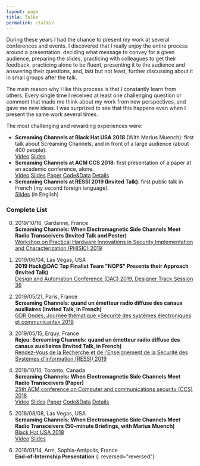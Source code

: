 ```yaml
---
layout: page
title: Talks
permalink: /talks/
---
```


During these years I had the chance to present my work at several conferences
and events.
I discovered that I really enjoy the entire process around a presentation:
deciding what message to convey for a given audience, preparing the slides,
practicing with colleagues to get their feedback, practicing alone to be fluent,
presenting it to the audience and answering their questions, and, last but not
least, further discussing about it in small groups after the talk.

The main reason why I like this process is that I constantly learn from others.
Every single time I received at least one challenging question or comment that
made me think about my work from new perspectives, and gave me new ideas. I was
surprized to see that this happens even when I present the same work several
times.

The most challenging and rewarding experiences were:
+ **Screaming Channels at Black Hat USA 2018** (With Marius Muench): first talk about Screaming Channels,
   and in front of a large audience (about 400 people).<br/>
   [Video][1] [Slides][2]
+ **Screaming Channels at ACM CCS 2018**: first presentation of a paper
   at an academic conference, alone.<br/>
   [Video][3] [Slides][4] [Paper][11] [Code&Data][12] [Details][13]
+ **Screaming Channels at RESSI 2019 (Invited Talk)**: first public talk in French
   (my second foreign language).<br/>
   [Slides][5] (in English)

### Complete List

0. 2019/10/16, Gardanne, France<br/>
**Screaming Channels: When Electromagnetic Side Channels Meet Radio Transceivers (Invited Talk and Poster)**<br/> 
[Workshop on Practical Hardware Innovations in Security Implementation and Characterization (PHISIC) 2019][6]<br/>

0. 2019/06/04, Las Vegas, USA<br/>
**2019 Hack@DAC Top Finalist Team "NOPS" Presents their Approach (Invited Talk)**<br/>
[Design and Automation Conference (DAC) 2019, Designer Track Session 36][7]

0. 2019/05/21, Paris, France<br/>
**Screaming Channels: quand un émetteur radio diffuse des canaux auxiliaires (Invited Talk, in French)**<br/>
[GDR Ondes, Journée thématique «Sécurité des systèmes électroniques et communicants» 2019][8]<br/>

0. 2019/05/15, Erquy, France<br/>
**Rejeu: Screaming Channels: quand un émetteur radio diffuse des canaux auxiliaires (Invited Talk, in French)**<br/>
[Rendez-Vous de la Recherche et de l'Enseignement de la Sécurité des Systèmes d'Information (RESSI) 2019][9]<br/>

0. 2018/10/16, Toronto, Canada<br/>
**Screaming Channels: When Electromagnetic Side Channels Meet Radio Transceivers (Paper)**<br/>
[25th ACM conference on Computer and communications security (CCS) 2018][10]<br/>
[Video][3] [Slides][4] [Paper][11] [Code&Data][12] [Details][13]

0. 2018/08/08, Las Vegas, USA<br/>
**Screaming Channels: When Electromagnetic Side Channels Meet Radio Transceivers (50-minute Briefings, with Marius Muench)**<br/>
[Black Hat USA 2018][14]<br/>
[Video][1] [Slides][2]

0. 2016/01/14, Arm, Sophia-Antipolis, France<br/>
**End-of-Internship Presentation**
{: reversed="reversed"}

<!--Black Hat 2018-->
[1]: https://youtu.be/K7wqwOzD1Yw
[2]: http://s3.eurecom.fr/slides/bh18us_camurati.slides.pdf
<!--CCS 2018-->
[3]: https://youtu.be/0IafNH2WHxk
[4]: http://s3.eurecom.fr/docs/ccs18_camurati_slides.pdf
<!--RESSI 2019-->
[5]: https://ressi2019.sciencesconf.org/data/program/2019_05_Screaming_RESSI.pdf
<!--PHISIC-->
[6]: https://events.emse.fr/phisic2019/program.html
<!--Hack@DAC 2019-->
[7]: http://www2.dac.com/events/eventdetails.aspx?id=267-36
<!--GDR Ondes 2019-->
[8]: http://gdr-ondes.cnrs.fr/wp-content/uploads/2019/02/GT5_jsecurite_programme_resume_21mai2019.pdf
<!--RESSI 2019-->
[9]: https://ressi2019.sciencesconf.org/program
<!--ACM CCS 2018-->
[10]: https://www.sigsac.org/ccs/CCS2018/index.html
[11]: http://s3.eurecom.fr/docs/ccs18_camurati.pdf
[12]: https://github.com/eurecom-s3/screaming_channels
[13]: http://s3.eurecom.fr/tools/screaming_channels/
<!--Black Hat 2018-->
[14]: https://www.blackhat.com/us-18/briefings/schedule/index.html#screaming-channels-when-electromagnetic-side-channels-meet-radio-transceivers-11421
